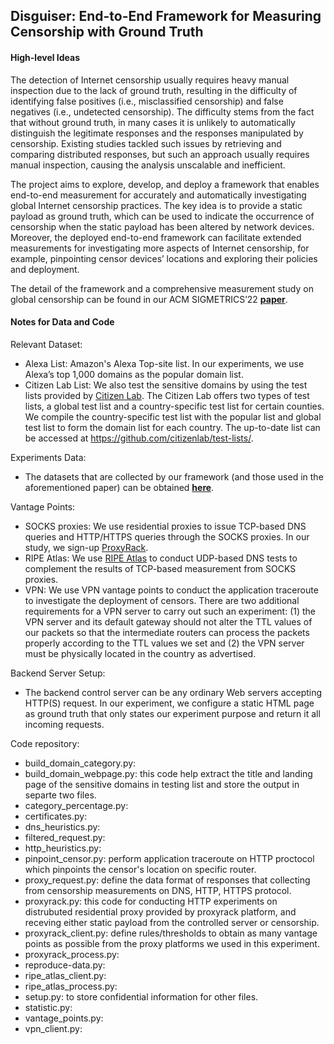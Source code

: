 ## Disguiser: End-to-End Framework for Measuring Censorship with Ground Truth

#### High-level Ideas

The detection of Internet censorship usually requires heavy manual inspection due to the lack of ground truth, resulting in the difficulty of identifying false positives (i.e., misclassified censorship) and false negatives (i.e., undetected censorship). The difficulty stems from the fact that without ground truth, in many cases it is unlikely to automatically distinguish the legitimate responses and the responses manipulated by censorship. Existing studies tackled such issues by retrieving and comparing distributed responses, but such an approach usually requires manual inspection, causing the analysis unscalable and inefficient.

The project aims to explore, develop, and deploy a framework that enables end-to-end measurement for accurately and automatically investigating global Internet censorship practices. The key idea is to provide a static payload as ground truth, which can be used to indicate the occurrence of censorship when the static payload has been altered by network devices. Moreover, the deployed end-to-end framework can facilitate extended measurements for investigating more aspects of Internet censorship, for example, pinpointing censor devices’ locations and exploring their policies and deployment.

The detail of the framework and a comprehensive measurement study on global censorship can be found in our ACM SIGMETRICS’22 **[paper](https://e2ecensor.github.io/assets/pdf/sigmetrics22.pdf)**.

#### Notes for Data and Code 

Relevant Dataset:
- Alexa List: Amazon's Alexa Top-site list. In our experiments, we use Alexa’s top 1,000 domains as the popular domain list.
- Citizen Lab List: We also test the sensitive domains by using the test lists provided by [Citizen Lab](https://citizenlab.ca/). The Citizen Lab offers two types of test lists, a global test list and a country-specific test list for certain counties. We compile the country-specific test list with the popular list and global test list to form the domain list for each country. The up-to-date list can be accessed at https://github.com/citizenlab/test-lists/.

Experiments Data:
- The datasets that are collected by our framework (and those used in the aforementioned paper) can be obtained **[here](https://drive.google.com/drive/u/1/folders/106F_7gkKO-zRqpdyOokGT_Gr-wonRfnk)**.

Vantage Points:
- SOCKS proxies: We use residential proxies to issue TCP-based DNS queries and HTTP/HTTPS queries through the SOCKS proxies. In our study, we sign-up [ProxyRack](https://www.proxyrack.com/).
- RIPE Atlas: We use [RIPE Atlas](https://atlas.ripe.net/) to conduct UDP-based DNS tests to complement the results of TCP-based measurement from SOCKS proxies.
- VPN: We use VPN vantage points to conduct the application traceroute to investigate the deployment of censors. There are two additional requirements for a VPN server to carry out such an experiment: (1) the VPN server and its default gateway should not alter the TTL values of our packets so that the
intermediate routers can process the packets properly according to the TTL values we set and (2) the VPN server must be physically located in the country as advertised. 

Backend Server Setup:
- The backend control server can be any ordinary Web servers accepting HTTP(S) request. In our experiment, we configure a static HTML page as ground truth that only states our experiment purpose and return it all incoming requests.

Code repository:
- build\_domain\_category.py: 
- build\_domain\_webpage.py: this code help extract the title and landing page of the sensitive domains in testing list and store the output in separte two files. 
- category_percentage.py:
- certificates.py:
- dns_heuristics.py:
- filtered_request.py:
- http_heuristics.py:
- pinpoint_censor.py: perform application traceroute on HTTP proctocol which pinpoints the censor's location on specific router.
- proxy_request.py: define the data format of responses that collecting from censorship measurements on DNS, HTTP, HTTPS protocol.  
- proxyrack.py: this code for conducting HTTP experiments on distrubuted residential proxy provided by proxyrack platform, and receving either static payload from the controlled server or censorship. 
- proxyrack_client.py: define rules/thresholds to obtain as many vantage points as possible from the proxy platforms we used in this experiment.
- proxyrack_process.py: 
- reproduce-data.py:
- ripe\_atlas\_client.py:
- ripe\_atlas\_process.py:
- setup.py: to store confidential information for other files. 
- statistic.py:
- vantage_points.py:
- vpn_client.py:
